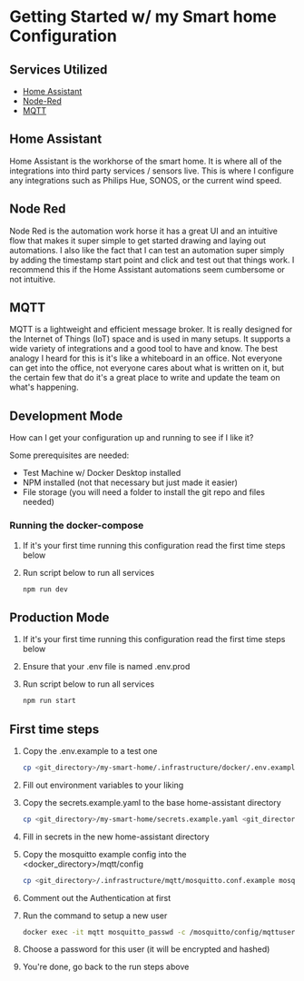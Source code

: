 # Getting Started w/ my Smart home Configuration

## Services Utilized

- [Home Assistant](https://www.home-assistant.io)
- [Node-Red](https://nodered.org)
- [MQTT](https://mqtt.org)

## Home Assistant

Home Assistant is the workhorse of the smart home. It is where all of the integrations into third party services / sensors live. This is where I configure any integrations such as Philips Hue, SONOS, or the current wind speed.

## Node Red

Node Red is the automation work horse it has a great UI and an intuitive flow that makes it super simple to get started drawing and laying out automations. I also like the fact that I can test an automation super simply by adding the timestamp start point and click and test out that things work. I recommend this if the Home Assistant automations seem cumbersome or not intuitive.

## MQTT

MQTT is a lightweight and efficient message broker. It is really designed for the Internet of Things (IoT) space and is used in many setups. It supports a wide variety of integrations and a good tool to have and know. The best analogy I heard for this is it's like a whiteboard in an office. Not everyone can get into the office, not everyone cares about what is written on it, but the certain few that do it's a great place to write and update the team on what's happening.

## Development Mode

How can I get your configuration up and running to see if I like it?

Some prerequisites are needed:

- Test Machine w/ Docker Desktop installed
- NPM installed (not that necessary but just made it easier)
- File storage (you will need a folder to install the git repo and files needed)

### Running the docker-compose

 1. If it's your first time running this configuration read the first time steps below

 2. Run script below to run all services

    ```sh
    npm run dev
    ```

## Production Mode

 1. If it's your first time running this configuration read the first time steps below

 2. Ensure that your .env file is named .env.prod

 3. Run script below to run all services

    ```sh
    npm run start
    ```

## First time steps

 1. Copy the .env.example to a test one

    ```sh
    cp <git_directory>/my-smart-home/.infrastructure/docker/.env.example .env
    ```

 2. Fill out environment variables to your liking

 3. Copy the secrets.example.yaml to the base home-assistant directory

    ```sh
    cp <git_directory>/my-smart-home/secrets.example.yaml <git_directory>/src/home-assistant/secrets.yaml
    ```
  
 4. Fill in secrets in the new home-assistant directory

 5. Copy the mosquitto example config into the <docker_directory>/mqtt/config

    ```sh
    cp <git_directory>/.infrastructure/mqtt/mosquitto.conf.example mosquitto.conf
    ```

 6. Comment out the Authentication at first
 7. Run the command to setup a new user

    ```sh
    docker exec -it mqtt mosquitto_passwd -c /mosquitto/config/mqttuser hauser
    ```

 8. Choose a password for this user (it will be encrypted and hashed)

 9. You're done, go back to the run steps above
